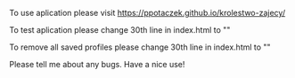 To use aplication please visit https://ppotaczek.github.io/krolestwo-zajecy/

To test aplication please change 30th line in index.html to "<script src="js/test.js"></script>"

To remove all saved profiles please change 30th line in index.html to "<script src="js/clear.js"></script>"


Please tell me about any bugs.
Have a nice use!
